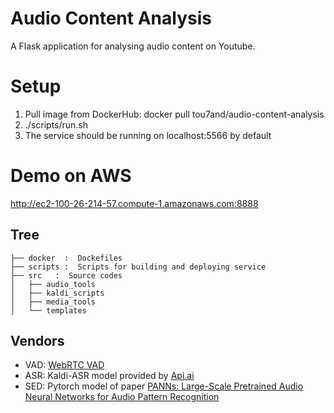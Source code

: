 # Audio Content Analysis
A Flask application for analysing audio content on Youtube.

# Setup
1. Pull image from DockerHub: docker pull tou7and/audio-content-analysis
2. ./scripts/run.sh
3. The service should be running on localhost:5566 by default

# Demo on AWS
<http://ec2-100-26-214-57.compute-1.amazonaws.com:8888>

## Tree
```
├── docker  :  Dockefiles
├── scripts :  Scripts for building and deploying service
├── src   :  Source codes
│   ├── audio_tools
│   ├── kaldi_scripts
│   ├── media_tools
│   └── templates
```

## Vendors
- VAD: [WebRTC VAD](https://github.com/wiseman/py-webrtcvad)
- ASR: Kaldi-ASR model provided by [Api.ai](https://github.com/dialogflow/api-ai-english-asr-model)
- SED: Pytorch model of paper [PANNs: Large-Scale Pretrained Audio Neural Networks for Audio Pattern Recognition](https://arxiv.org/abs/1912.10211)
